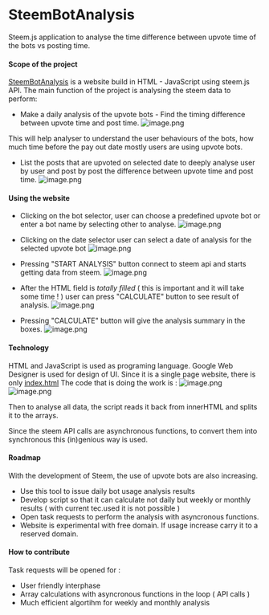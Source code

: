 # SteemBotAnalysis
Steem.js application to analyse the time difference between upvote time of the bots vs posting time.
#### Scope of the project
[SteemBotAnalysis](https://botanalyse.neocities.org) is a website build in HTML - JavaScript using steem.js API.
The main function of the project is analysing the steem data to perform:
* Make a daily analysis of the upvote bots - Find the timing difference between upvote time and post time.
![image.png](https://res.cloudinary.com/hpiynhbhq/image/upload/v1516053899/zsfardnuzbtqxdbr3mdg.png)

This will help analyser to understand the user behaviours of the bots, how much time before the pay out date mostly users are using upvote bots.
* List the posts that are upvoted on selected date to deeply analyse user by user and post by post the difference between upvote time and post time.
![image.png](https://res.cloudinary.com/hpiynhbhq/image/upload/v1516053982/rtzjaueyrv7xnesxtlxt.png)

#### Using the website
* Clicking on the bot selector, user can choose a predefined upvote bot or enter a bot name by selecting other to analyse.
![image.png](https://res.cloudinary.com/hpiynhbhq/image/upload/v1516054440/zhm2j8wucszccpqlpscb.png)
* Clicking on the date selector user can select a date of analysis for the selected upvote bot
![image.png](https://res.cloudinary.com/hpiynhbhq/image/upload/v1516054575/h4yrzovcshvsrjcomyn7.png)

* Pressing "START ANALYSIS" button connect to steem api and starts getting data from steem.
![image.png](https://res.cloudinary.com/hpiynhbhq/image/upload/v1516054669/c9mps4lv6zjsnh4mhrvd.png)
* After the HTML field is *totally filled* ( this is important and it will take some time ! ) user can press "CALCULATE" button to see result of analysis.
![image.png](https://res.cloudinary.com/hpiynhbhq/image/upload/v1516054797/fjbn1rkhilgxqsklb9ui.png)
 * Pressing "CALCULATE" button will give the analysis summary in the boxes.
![image.png](https://res.cloudinary.com/hpiynhbhq/image/upload/v1516054888/q4hfrt0bij1jjuydkc7l.png)


#### Technology
HTML and JavaScript is used as programing language.
Google Web Designer is used for design of UI.
Since it is a single page website, there is only [index.html](https://github.com/firedreamgames/steembotanalysis/blob/master/index.html)
The code that is doing the work is : 
![image.png](https://res.cloudinary.com/hpiynhbhq/image/upload/v1516055870/vrdumfpycuw5rkzjln0h.png)
![image.png](https://res.cloudinary.com/hpiynhbhq/image/upload/v1516055911/tnsgi6jeyjjucjc2drnx.png)

Then to analyse all data, the script reads it back from innerHTML and splits it to the arrays.

Since the steem API calls are asynchronous functions, to convert them into synchronous this (in)genious way is used. 


#### Roadmap
With the development of Steem, the use of upvote bots are also increasing.
* Use this tool to issue daily bot usage analysis results
* Develop script so that it can calculate not daily but weekly or monthly results ( with current tec.used it is not possible )
* Open task requests to perform the analysis with asyncronous functions.
* Website is experimental with free domain. If usage increase carry it to a reserved domain.


#### How to contribute
Task requests will be opened for :
* User friendly interphase
* Array calculations with asyncronous functions in the loop ( API calls )
* Much efficient algortihm for weekly and monthly analysis
